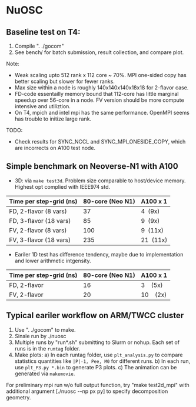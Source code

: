 # NuOSC

## Baseline test on T4:

1. Compile ". ./gocom"
2. See bench/ for batch submission, result collection, and compare plot.

Note: 
- Weak scaling upto 512 rank x 112 core ~ 70%. MPI one-sided copy has better scaling but slower for fewer ranks.
- Max size within a node is roughly 140x140x140x18x18 for 2-flavor case.
- FD-code essentailly memory bound that 112-core has little marginal speedup over 56-core in a node. FV version should be more compute intensive and utiliztion.
- On T4, mpich and intel mpi has the same performance. OpenMPI seems has trouble to initize large rank.

TODO:
- Check results for SYNC_NCCL and SYNC_MPI_ONESIDE_COPY, which are incorrects on A100 test node.

## Simple benchmark on Neoverse-N1 with A100
- 3D: via `make test3d`. Problem size comparable to host/device memory. Highest opt complied with IEEE974 std.

|   Time per step-grid (ns)   |   80-core (Neo N1)   |   A100 x 1   |
| --- | --- | --- |
|   FD, 2-flavor (8 vars)   |   37   |   4  (9x)   |
|   FD, 3-flavor (18 vars)   |   85   |   9  (9x)   |
|   FV, 2-flavor (8 vars)   |   100   |   9  (11x)   |
|   FV, 3-flavor (18 vars)   |   235   |   21  (11x)   |

- Eariler 1D test has difference tendency, maybe due to implementation and lower arithmetic intgensity.

|   Time per step-grid (ns)   |   80-core (Neo N1)   |   A100 x 1   |
| --- | --- | --- |
|   FD, 2-flavor |   16   |    3    (5x)   |
|   FV, 2-flavor |   20   |   10    (2x)   |

## Typical eariler workflow on ARM/TWCC cluster

1) Use ". ./gocom" to make.
2) Sinale run by ./nuosc <argument>
3) Multiple runs by "run*.sh" submitting to Slurm or nohup. Each set of runs is in the `runtag` folder.
4) Make plots:
    a) In each runtag folder, use `plt_analysis.py` to compare statistics quantities like `|P|-1, Pee, M0` for different runs.
    b) In each run, use `plt_P3.py *.bin` to generate P3 plots.
    c) The animation can be generated via `makemovie`.


For preliminary mpi run w/o full output function, 
try "make test2d_mpi" with additional argument [./nuosc --np px py] to specify decomposition geometry.
